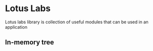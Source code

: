 # Lotus Labs
Lotus labs library is collection of useful modules that can be used in an application


## In-memory tree


